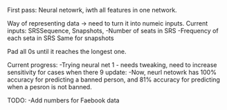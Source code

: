 First pass: 
Neural netowrk, iwth all features in one network. 

Way of representing data -> need to turn it into numeic inputs. 
Current inputs: 
SRSSequence, Snapshots, 
-Number of seats in SRS 
-Frequency of each seta in SRS
Same for snapshots

Pad all 0s until it reaches the longest one. 

Current progress:
-Trying neural net 1 - needs tweaking, need to increase sensitivity for cases when there 9
update: 
-Now, neurl netowrk has 100% accuracy for predicting a banned person, and 81% accuracy for predicting 
when a pesron is not banned. 

TODO:
-Add numbers for Faebook data

 
